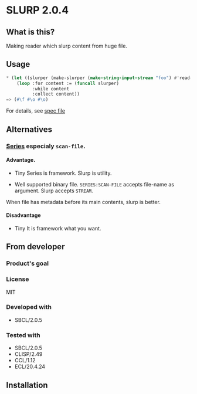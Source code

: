# SLURP 2.0.4
## What is this?
Making reader which slurp content from huge file.

## Usage

```lisp
* (let ((slurper (make-slurper (make-string-input-stream "foo") #'read-char)))
    (loop :for content := (funcall slurper)
          :while content
          :collect content))
=> (#\f #\o #\o)
```

For details, see [spec file](spec/slurp.lisp)

## Alternatives
### [Series](https://github.com/tokenrove/series) especialy `scan-file`.

#### Advantage.
* Tiny
Series is framework.
Slurp is utility.

* Well supported binary file.
`SERIES:SCAN-FILE` accepts file-name as argument.
Slurp accepts `STREAM`.

When file has metadata before its main contents, slurp is better.

#### Disadvantage
* Tiny
It is framework what you want.

## From developer

### Product's goal

### License
MIT

### Developed with
* SBCL/2.0.5

### Tested with
* SBCL/2.0.5
* CLISP/2.49
* CCL/1.12
* ECL/20.4.24

## Installation


